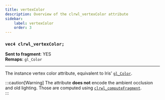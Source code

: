 ```yaml
---
title: vertexColor
description: Overview of the clrwl_vertexColor attribute
sidebar:
    label: vertexColor
    order: 3
---
```


### `vec4 clrwl_vertexColor;`

**Sent to fragment**: YES  
**Remaps**: `gl_Color`  

---

The instance vertex color attribute, equivalent to Iris' [`gl_Color`](https://shaders.properties/current/reference/attributes/vacolor/).

:::caution[Warning]
The attribute **does not** encode the ambient occlusion and old lighting. Those are computed using [`clrwl_computeFragment`](/colorwheel/reference/miscellaneous/computefragment).  
:::
